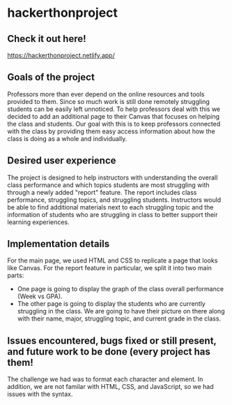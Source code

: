 # hackerthonproject

## Check it out here! 
https://hackerthonproject.netlify.app/

## Goals of the project
Professors more than ever depend on the online resources and tools provided to them. Since so much work is still done remotely struggling students can be easily left unnoticed. To help professors deal with this we decided to add an additional page to their Canvas that focuses on helping the class and students. Our goal with this is to keep professors connected with the class by providing them easy access information about how the class is doing as a whole and individually.

## Desired user experience
The project is designed to help instructors with understanding the overall class performance and which topics students are most struggling with through a newly added "report" feature. The report includes class performance, struggling topics, and struggling students. Instructors would be able to find additional materials next to each struggling topic and the information of students who are struggling in class to better support their learning experiences.  

## Implementation details
For the main page, we used HTML and CSS to replicate a page that looks like Canvas. 
For the report feature in particular, we split it into two main parts: 
- One page is going to display the graph of the class overall performance (Week vs GPA). 
- The other page is going to display the students who are currently struggling in the class. We are going to have their picture on there along with           their name, major, struggling topic, and current grade in the class. 

## Issues encountered, bugs fixed or still present, and future work to be done (every project has them!
The challenge we had was to format each character and element. 
In addition, we are not familar with HTML, CSS, and JavaScript, so we had issues with the syntax.
